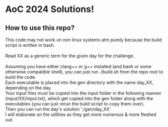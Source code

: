 # AoC 2024 Solutions!

## How to use this repo?
This code may not work on non linux systems atm purely because the build script is written in bash.<br>
<br>
Read XX as a generic term for the given day for the challenge.<br>
<br>
Assuming you have either clang++ or g++ installed (and bash or some otherwise compatible shell), you can just run ./build.sh from the repo root to build the code.<br>
Each executable is placed into the gen directory with the name day_XX, depending on the day.<br>
Your input files must be copied into the input folder in the following manner (input/XX/input.txt), which get copied into the gen folder along with the executables (you can just rerun the build script to copy them over).<br>
Then you can run the day's solution './gen/day_XX'
<br>
I will elaborate on the utilities as they get more numerous & more fleshed out.<br>

